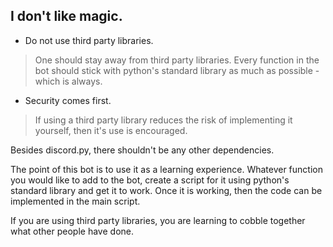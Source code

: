 ## I don't like magic.

* Do not use third party libraries.
> One should stay away from third party libraries. 
    Every function in the bot should stick with python's standard library as 
    much as possible - which is always. 

* Security comes first.  
> If using a third party library reduces the risk of implementing it yourself,
    then it's use is encouraged.

Besides discord.py, there shouldn't be any other dependencies. 

The point of this bot is to use it as a learning experience. Whatever function
you would like to add to the bot, create a script for it using python's standard
library and get it to work. Once it is working, then the code can be implemented
in the main script. 

If you are using third party libraries, you are learning to cobble together 
what other people have done. 
